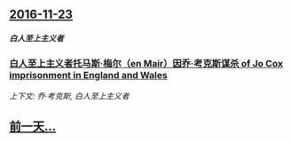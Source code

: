 ## [2016-11-23](/news/2016/11/23/index.md)

##### 白人至上主义者
### [白人至上主义者托马斯·梅尔（en Mair）因乔·考克斯谋杀 of Jo Cox imprisonment in England and Wales ](/news/2016/11/23/白人至上主义者托马斯-梅尔-en-Mair-因乔-考克斯谋杀-of-Jo-Cox-imprisonment-in-Eng.md)
_上下文: 乔·考克斯, 白人至上主义者_

## [前一天...](/news/2016/11/22/index.md)

